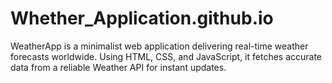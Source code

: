 # Whether_Application.github.io
WeatherApp is a minimalist web application delivering real-time weather forecasts worldwide. Using HTML, CSS, and JavaScript, it fetches accurate data from a reliable Weather API for instant updates.
